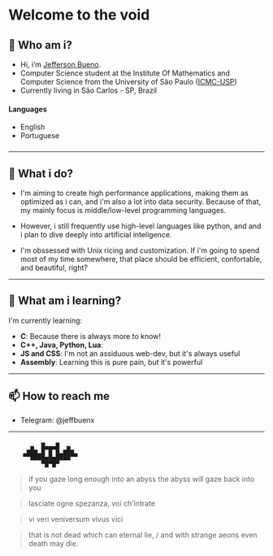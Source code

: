 # Welcome to the void

## 👀 Who am i?

- Hi, i’m [Jefferson Bueno](https://www.github.com/jeffbuenx).
- Computer Science student at the Institute Of Mathematics and Computer Science from the University of São Paulo ([ICMC-USP](https://www.icmc.usp.br/en/about))
- Currently living in São Carlos - SP, Brazil

#### Languages
- English
- Portuguese

###

***

## 🔨 What i do?

- I'm aiming to create high performance applications, making them as optimized as i can, and i'm also a lot into data security. Because of that, my mainly focus is middle/low-level programming languages.

- However, i still frequently use high-level languages like python, and and i plan to dive deeply into artificial inteligence.

- I'm obssessed with Unix ricing and customization. If i'm going to spend most of my time somewhere, that place should be efficient, confortable, and beautiful, right?
***

## 📕 What am i learning?
I'm currently learning: 
- **C**: Because there is always more to know!
- **C++, Java, Python, Lua**:
- **JS and CSS**: I'm not an assiduous web-dev, but it's always useful
- **Assembly**: Learning this is pure pain, but it's powerful

***
## 📫 How to reach me
- Telegram: @jeffbuenx


***
             ▄   ▄
         ▄█▄ █▀█▀█ ▄█▄
        ▀▀████▄█▄████▀▀
             ▀█▀█▀


>if you gaze long enough into an abyss the abyss will gaze back into you
    
>lasciate ogne spezanza, voi ch'intrate
  
>vi veri veniversum vivus vici
    
>that is not dead which can eternal lie, / and with strange aeons even death may die.
